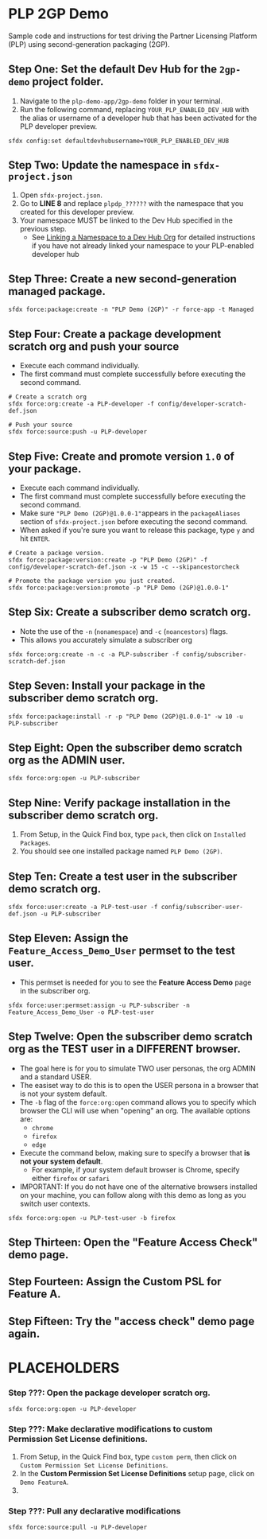 # PLP 2GP Demo
Sample code and instructions for test driving the Partner Licensing Platform (PLP) using second-generation packaging (2GP).

## Step One: Set the default Dev Hub for the `2gp-demo` project folder.
1. Navigate to the `plp-demo-app/2gp-demo` folder in your terminal.
2. Run the following command, replacing `YOUR_PLP_ENABLED_DEV_HUB` with the alias or username of a developer hub that has been activated for the PLP developer preview.
```
sfdx config:set defaultdevhubusername=YOUR_PLP_ENABLED_DEV_HUB 
```

## Step Two: Update the namespace in `sfdx-project.json`
1. Open `sfdx-project.json`.
2. Go to **LINE 8** and replace `plpdp_??????` with the namespace that you created for this developer preview.
3. Your namespace MUST be linked to the Dev Hub specified in the previous step. 
    * See [Linking a Namespace to a Dev Hub Org](https://developer.salesforce.com/docs/atlas.en-us.sfdx_dev.meta/sfdx_dev/sfdx_dev_reg_namespace.htm) for detailed instructions if you have not already linked your namespace to your PLP-enabled developer hub

## Step Three: Create a new second-generation managed package.
```
sfdx force:package:create -n "PLP Demo (2GP)" -r force-app -t Managed
```

## Step Four: Create a package development scratch org and push your source
* Execute each command individually.
* The first command must complete successfully before executing the second command.
```
# Create a scratch org
sfdx force:org:create -a PLP-developer -f config/developer-scratch-def.json

# Push your source
sfdx force:source:push -u PLP-developer
```

## Step Five: Create and promote version `1.0` of your package.
* Execute each command individually.
* The first command must complete successfully before executing the second command.
* Make sure `"PLP Demo (2GP)@1.0.0-1"`appears in the `packageAliases` section of `sfdx-project.json` before executing the second command.
* When asked if you're sure you want to release this package, type `y` and hit `ENTER`.
```
# Create a package version.
sfdx force:package:version:create -p "PLP Demo (2GP)" -f config/developer-scratch-def.json -x -w 15 -c --skipancestorcheck

# Promote the package version you just created.
sfdx force:package:version:promote -p "PLP Demo (2GP)@1.0.0-1"
```

## Step Six: Create a subscriber demo scratch org.
* Note the use of the `-n` (`nonamespace`) and `-c` (`noancestors`) flags.
* This allows you accurately simulate a subscriber org
```
sfdx force:org:create -n -c -a PLP-subscriber -f config/subscriber-scratch-def.json
```

## Step Seven: Install your package in the subscriber demo scratch org.
```
sfdx force:package:install -r -p "PLP Demo (2GP)@1.0.0-1" -w 10 -u PLP-subscriber
```

## Step Eight: Open the subscriber demo scratch org as the ADMIN user.
```
sfdx force:org:open -u PLP-subscriber
```

## Step Nine: Verify package installation in the subscriber demo scratch org.
1. From Setup, in the Quick Find box, type `pack`, then click on `Installed Packages`.
2. You should see one installed package named `PLP Demo (2GP)`.

## Step Ten: Create a test user in the subscriber demo scratch org.
```
sfdx force:user:create -a PLP-test-user -f config/subscriber-user-def.json -u PLP-subscriber
```

## Step Eleven: Assign the `Feature_Access_Demo_User` permset to the test user.
* This permset is needed for you to see the **Feature Access Demo** page in the subscriber org.
```
sfdx force:user:permset:assign -u PLP-subscriber -n Feature_Access_Demo_User -o PLP-test-user
```

## Step Twelve: Open the subscriber demo scratch org as the TEST user in a DIFFERENT browser.
* The goal here is for you to simulate TWO user personas, the org ADMIN and a standard USER. 
* The easiset way to do this is to open the USER persona in a browser that is not your system default.
* The `-b` flag of the `force:org:open` command allows you to specify which browser the CLI will use when "opening" an org.  The available options are:
    * `chrome`
    * `firefox`
    * `edge`
* Execute the command below, making sure to specify a browser that **is not your system default**.
    * For example, if your system default browser is Chrome, specify either `firefox` or `safari` 
* IMPORTANT: If you do not have one of the alternative browsers installed on your machine, you can follow along with this demo as long as you switch user contexts.
```
sfdx force:org:open -u PLP-test-user -b firefox
```

## Step Thirteen: Open the "Feature Access Check" demo page.


## Step Fourteen: Assign the Custom PSL for Feature A.


## Step Fifteen: Try the "access check" demo page again.







# PLACEHOLDERS


### Step ???: Open the package developer scratch org.
```
sfdx force:org:open -u PLP-developer
```

### Step ???: Make declarative modifications to custom Permission Set License definitions.
1. From Setup, in the Quick Find box, type `custom perm`, then click on `Custom Permission Set License Definitions`.
2. In the **Custom Permission Set License Definitions** setup page, click on `Demo FeatureA`.
3. 


### Step ???: Pull any declarative modifications
```
sfdx force:source:pull -u PLP-developer
```
